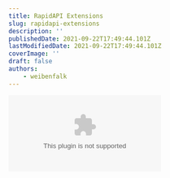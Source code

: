 ```yaml
---
title: RapidAPI Extensions
slug: rapidapi-extensions
description: ''
publishedDate: 2021-09-22T17:49:44.101Z
lastModifiedDate: 2021-09-22T17:49:44.101Z
coverImage: ''
draft: false
authors:
    - weibenfalk
---
```


<Embed
	type="youtube"
	url="https://youtu.be/BHK3eDJbuhI"
	title="RapidAPI Extensions"
/>
